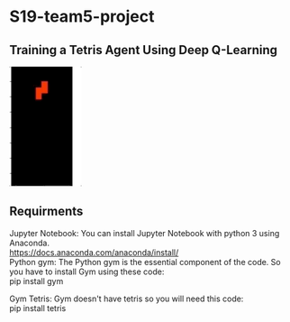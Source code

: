 # S19-team5-project


## Training a Tetris Agent Using Deep Q-Learning

![](tetirs.gif)

## Requirments 
Jupyter Notebook: You can install Jupyter Notebook with python 3 using Anaconda. <br>
                  https://docs.anaconda.com/anaconda/install/
            <br>
Python gym: The Python gym is the essential component of the code. So you have to install Gym using these code: <br>
            pip install gym

Gym Tetris: Gym doesn't have tetris so you will need this code: <br>
            pip install tetris